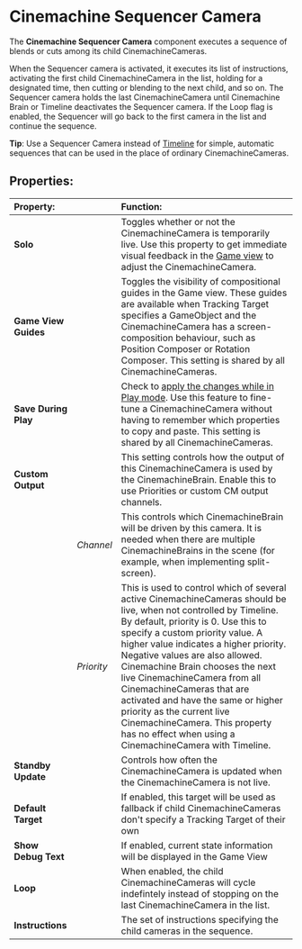 # Cinemachine Sequencer Camera

The __Cinemachine Sequencer Camera__ component executes a sequence of blends or cuts among its child CinemachineCameras.

When the Sequencer camera is activated, it executes its list of instructions, activating the first child CinemachineCamera in the list, holding for a designated time, then cutting or blending to the next child, and so on. The Sequencer camera holds the last CinemachineCamera until Cinemachine Brain or Timeline deactivates the Sequencer camera.  If the Loop flag is enabled, the Sequencer will go back to the first camera in the list and continue the sequence.

**Tip**: Use a Sequencer Camera instead of [Timeline](concept-timeline.md) for simple, automatic sequences that can be used in the place of ordinary CinemachineCameras.

## Properties:

| **Property:** || **Function:** |
|:---|:---|:---|
| __Solo__ || Toggles whether or not the CinemachineCamera is temporarily live. Use this property to get immediate visual feedback in the [Game view](https://docs.unity3d.com/Manual/GameView.html) to adjust the CinemachineCamera. |
| __Game View Guides__ || Toggles the visibility of compositional guides in the Game view. These guides are available when Tracking Target specifies a GameObject and the CinemachineCamera has a screen-composition behaviour, such as Position Composer or Rotation Composer. This setting is shared by all CinemachineCameras. |
| __Save During Play__ || Check to [apply the changes while in Play mode](CinemachineSavingDuringPlay.md).  Use this feature to fine-tune a CinemachineCamera without having to remember which properties to copy and paste. This setting is shared by all CinemachineCameras. |
| __Custom Output__ || This setting controls how the output of this CinemachineCamera is used by the CinemachineBrain.  Enable this to use Priorities or custom CM output channels. |
|| _Channel_ | This controls which CinemachineBrain will be driven by this camera.  It is needed when there are multiple CinemachineBrains in the scene (for example, when implementing split-screen). |
|| _Priority_ | This is used to control which of several active CinemachineCameras should be live, when not controlled by Timeline. By default, priority is 0.  Use this to specify a custom priority value. A higher value indicates a higher priority. Negative values are also allowed. Cinemachine Brain chooses the next live CinemachineCamera from all CinemachineCameras that are activated and have the same or higher priority as the current live CinemachineCamera. This property has no effect when using a CinemachineCamera with Timeline. |
| __Standby Update__ || Controls how often the CinemachineCamera is updated when the CinemachineCamera is not live. |
| __Default Target__ || If enabled, this target will be used as fallback if child CinemachineCameras don't specify a Tracking Target of their own |
| __Show Debug Text__ || If enabled, current state information will be displayed in the Game View |
| __Loop__ || When enabled, the child CinemachineCameras will cycle indefintely instead of stopping on the last CinemachineCamera in the list. |
| __Instructions__ || The set of instructions specifying the child cameras in the sequence. |
